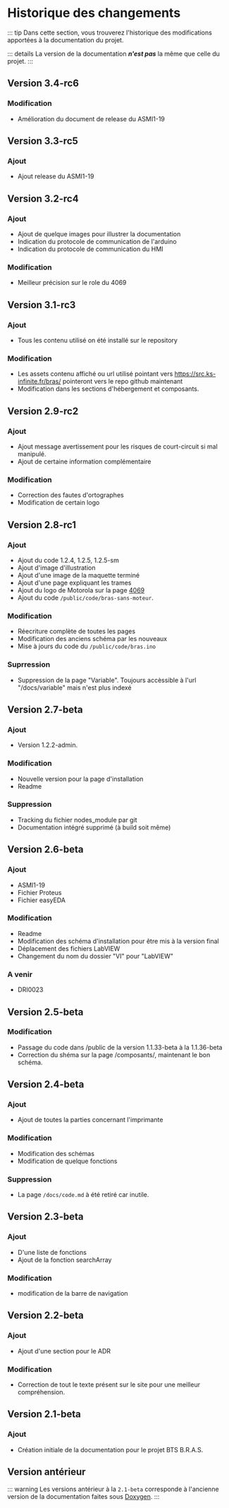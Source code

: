 # Historique des changements

::: tip
Dans cette section, vous trouverez l'historique des modifications apportées à la documentation du projet.

::: details
La version de la documentation ***n'est pas*** la même que celle du projet.
:::

## Version 3.4-rc6
### Modification
- Amélioration du document de release du ASMI1-19

## Version 3.3-rc5
### Ajout
- Ajout release du ASMI1-19

## Version 3.2-rc4
### Ajout
- Ajout de quelque images pour illustrer la documentation
- Indication du protocole de communication de l'arduino
- Indication du protocole de communication du HMI

### Modification
- Meilleur précision sur le role du 4069

## Version 3.1-rc3
### Ajout
- Tous les contenu utilisé on été installé sur le repository

### Modification
- Les assets contenu affiché ou url utilisé pointant vers https://src.ks-infinite.fr/bras/ pointeront vers le repo github maintenant
- Modification dans les sections d'hébergement et composants.

## Version 2.9-rc2
### Ajout
- Ajout message avertissement pour les risques de court-circuit si mal manipulé.
- Ajout de certaine information complémentaire
### Modification
- Correction des fautes d'ortographes
- Modification de certain logo

## Version 2.8-rc1
### Ajout
- Ajout du code 1.2.4, 1.2.5, 1.2.5-sm
- Ajout d'image d'illustration
- Ajout d'une image de la maquette terminé
- Ajout d'une page expliquant les trames
- Ajout du logo de Motorola sur la page [4069](/composants/4069.md)
- Ajout du code ``/public/code/bras-sans-moteur``.

### Modification
- Réecriture complète de toutes les pages
- Modification des anciens schéma par les nouveaux
- Mise à jours du code du ``/public/code/bras.ino``

### Suprression
- Suppression de la page "Variable". Toujours accèssible à l'url "/docs/variable" mais n'est plus indexé


## Version 2.7-beta
### Ajout
- Version 1.2.2-admin.

### Modification
- Nouvelle version pour la page d'installation
- Readme

### Suppression
- Tracking du fichier nodes_module par git
- Documentation intégré supprimé (à build soit même)

## Version 2.6-beta
### Ajout
- ASMI1-19
- Fichier Proteus
- Fichier easyEDA

### Modification
- Readme
- Modification des schéma d'installation pour être mis à la version final
- Déplacement des fichiers LabVIEW
- Changement du nom du dossier "VI" pour "LabVIEW"
### A venir
- DRI0023 

## Version 2.5-beta
### Modification
- Passage du code dans /public de la version 1.1.33-beta à la 1.1.36-beta
- Correction du shéma sur la page /composants/, maintenant le bon schéma.

## Version 2.4-beta
### Ajout
- Ajout de toutes la parties concernant l'imprimante

### Modification
- Modification des schémas
- Modification de quelque fonctions

### Suppression
- La page ``/docs/code.md`` à été retiré car inutile.

## Version 2.3-beta

### Ajout
- D'une liste de fonctions
- Ajout de la fonction searchArray

### Modification
- modification de la barre de navigation

## Version 2.2-beta

### Ajout
- Ajout d'une section pour le ADR

### Modification
- Correction de tout le texte présent sur le site pour une meilleur compréhension.

## Version 2.1-beta

### Ajout
- Création initiale de la documentation pour le projet BTS B.R.A.S.

## Version antérieur
::: warning
Les versions antérieur à la ``2.1-beta`` corresponde à l'ancienne version de la documentation faites sous [Doxygen](https://www.doxygen.nl/).
:::